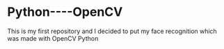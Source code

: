 # Python----OpenCV
This is my first repository and I decided to put my face recognition which was made with OpenCV Python

